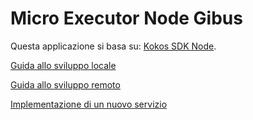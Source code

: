 # Micro Executor Node Gibus

Questa applicazione si basa su: [Kokos SDK Node](https://docs.smeup.cloud/en/CLS-SU/MURUNT/OPE/MURUNT_03/sdk-node).

[Guida allo sviluppo locale](./docs/local-dev.md)

[Guida allo sviluppo remoto](./docs/remote-dev.md)

[Implementazione di un nuovo servizio](./docs/service-dev.md)